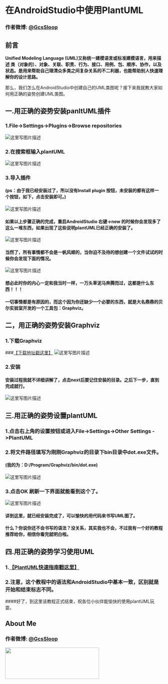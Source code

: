 # 在AndroidStudio中使用PlantUML

### 作者微博: [@GcsSloop](http://weibo.com/GcsSloop)

## 前言

**Unified Modeling Language (UML)又称统一建模语言或标准建模语言，用来描述 类（对象的）、对象、关联、职责、行为、接口、用例、包、顺序、协作，以及状态。是用来帮助自己理清众多类之间复杂关系的不二利器，也能帮助别人快速理解你的设计思路。**

那么，我们怎么在AndroidStudio中创建自己的UML类图呢？接下来我就教大家如何用正确的姿势创建UML类图。

## 一.用正确的姿势安装panltUML插件
### 1.File->Settings->Plugins->Browse repositories
![这里写图片描述](http://img.blog.csdn.net/20151130192101011)
### 2.在搜索框输入plantUML
![这里写图片描述](http://img.blog.csdn.net/20151130192547549)
### 3.导入插件
#### (ps：由于我已经安装过了，所以没有Install plugin 按钮，未安装的都有这样一个按钮，如下，点击安装即可。)
![这里写图片描述](http://img.blog.csdn.net/20151130192907006)

#### 如果以上步骤正确的完成，重启AndroidStudio 右键->new 的时候你会发现多了这么一堆东西，如果出现了这些说明plantUML已经正确的安装了。
![这里写图片描述](http://img.blog.csdn.net/20151130193249965)

#### 当然了，所有事情都不会是一帆风顺的，当你迫不及待的想创建一个文件试试的时候你会发现下面的情况。
![这里写图片描述](http://img.blog.csdn.net/20151130193752721)
#### 想必此时你的内心一定和我当时一样，一万头草泥马奔腾而过，这都是什么东西！！！
#### 一切事情都是有原因的，而这个因为你还缺少一个必要的东西，就是大名鼎鼎的贝尔实验室开发的一个工具包：Graphviz。
## 二，用正确的姿势安装Graphviz
### 1.下载Graphviz
###[【下载地址戳这里】](http://www.graphviz.org/Download_windows.php)
![这里写图片描述](http://img.blog.csdn.net/20151130194703804)
### 2.安装
#### 安装过程我就不详细讲解了，点击next后要记住安装的目录。之后下一步，直到完成就行。
![这里写图片描述](http://img.blog.csdn.net/20151130195454083)
	
## 三.用正确的姿势设置plantUML
### 1.点击右上角的设置按钮或进入File->Settings->Other Settings ->PlantUML
### 2.将文件路径填写为刚刚Graphviz的目录下bin目录中dot.exe文件。
#### (我的为：D:/Program/Graphviz/bin/dot.exe)
![这里写图片描述](http://img.blog.csdn.net/20151130200308586)
### 3.点击OK 刷新一下界面就能看到这个了。
![这里写图片描述](http://img.blog.csdn.net/20151130200452927)
#### 讲到这里，就已经安装完成了，可以愉快的用代码来书写UML图了。
#### 什么？你说你还不会书写的语法？没关系，其实我也不会，不过我有一个好的教程推荐给你，相信你看完就明白啦。
## 四.用正确的姿势学习使用UML
### 1.[【PlantUML快速指南戳这里】](http://archive.3zso.com/archives/plantuml-quickstart.html)
### 2.注意，这个教程中的语法和AndroidStudio中基本一致，区别就是开始和结束标志不同。
	
####好了，到这里该教程正式结束，祝各位小伙伴能愉快的使用plantUML玩耍。

## About Me
### 作者微博: [@GcsSloop](http://weibo.com/GcsSloop)
<a href="https://github.com/GcsSloop/SloopBlog/blob/master/FINDME.md" target="_blank"> <img src="http://ww4.sinaimg.cn/large/005Xtdi2gw1f1qn89ihu3j315o0dwwjc.jpg" width=300 height=100 /> </a>



